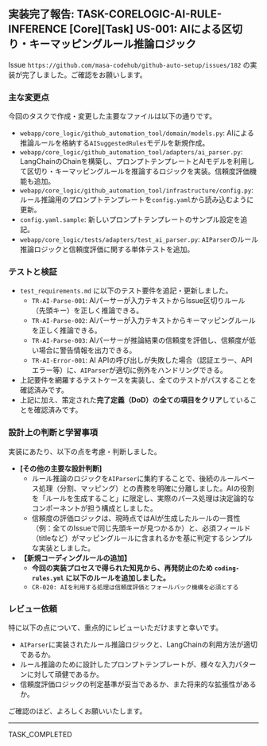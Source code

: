 ## 実装完了報告: TASK-CORELOGIC-AI-RULE-INFERENCE [Core][Task] US-001: AIによる区切り・キーマッピングルール推論ロジック

Issue `https://github.com/masa-codehub/github-auto-setup/issues/182` の実装が完了しました。ご確認をお願いします。

### 主な変更点

今回のタスクで作成・変更した主要なファイルは以下の通りです。

-   `webapp/core_logic/github_automation_tool/domain/models.py`: AIによる推論ルールを格納する`AISuggestedRules`モデルを新規作成。
-   `webapp/core_logic/github_automation_tool/adapters/ai_parser.py`: LangChainのChainを構築し、プロンプトテンプレートとAIモデルを利用して区切り・キーマッピングルールを推論するロジックを実装。信頼度評価機能も追加。
-   `webapp/core_logic/github_automation_tool/infrastructure/config.py`: ルール推論用のプロンプトテンプレートを`config.yaml`から読み込むように更新。
-   `config.yaml.sample`: 新しいプロンプトテンプレートのサンプル設定を追記。
-   `webapp/core_logic/tests/adapters/test_ai_parser.py`: `AIParser`のルール推論ロジックと信頼度評価に関する単体テストを追加。

### テストと検証

-   `test_requirements.md` に以下のテスト要件を追記・更新しました。
    -   `TR-AI-Parse-001`: AIパーサーが入力テキストからIssue区切りルール（先頭キー）を正しく推論できる。
    -   `TR-AI-Parse-002`: AIパーサーが入力テキストからキーマッピングルールを正しく推論できる。
    -   `TR-AI-Parse-003`: AIパーサーが推論結果の信頼度を評価し、信頼度が低い場合に警告情報を出力できる。
    -   `TR-AI-Error-001`: AI APIの呼び出しが失敗した場合（認証エラー、APIエラー等）に、`AIParser`が適切に例外をハンドリングできる。
-   上記要件を網羅するテストケースを実装し、全てのテストがパスすることを確認済みです。
-   上記に加え、策定された**完了定義（DoD）の全ての項目をクリア**していることを確認済みです。

### 設計上の判断と学習事項

実装にあたり、以下の点を考慮・判断しました。

-   **[その他の主要な設計判断]**
    -   ルール推論のロジックを`AIParser`に集約することで、後続のルールベース処理（分割、マッピング）との責務を明確に分離しました。AIの役割を「ルールを生成すること」に限定し、実際のパース処理は決定論的なコンポーネントが担う構成としました。
    -   信頼度の評価ロジックは、現時点ではAIが生成したルールの一貫性（例：全てのIssueで同じ先頭キーが見つかるか）と、必須フィールド（titleなど）がマッピングルールに含まれるかを基に判定するシンプルな実装としました。
-   **【新規コーディングルールの追加】**
    -   **今回の実装プロセスで得られた知見から、再発防止のため `coding-rules.yml` に以下のルールを追加しました。**
    -   `CR-020: AIを利用する処理は信頼度評価とフォールバック機構を必須とする`

### レビュー依頼

特に以下の点について、重点的にレビューいただけますと幸いです。

-   `AIParser`に実装されたルール推論ロジックと、LangChainの利用方法が適切であるか。
-   ルール推論のために設計したプロンプトテンプレートが、様々な入力パターンに対して頑健であるか。
-   信頼度評価ロジックの判定基準が妥当であるか、また将来的な拡張性があるか。

ご確認のほど、よろしくお願いいたします。

---
TASK_COMPLETED
